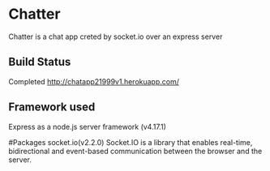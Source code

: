 # Chatter

Chatter is a chat app creted by socket.io over an express server

## Build Status
Completed
http://chatapp21999v1.herokuapp.com/

## Framework used
Express as a node.js server framework (v4.17.1)

#Packages
socket.io(v2.2.0)
Socket.IO is a library that enables real-time, bidirectional and event-based communication between the browser and the server.




